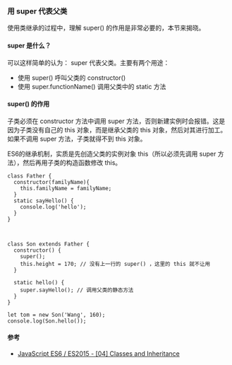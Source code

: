 ### 用 super 代表父类

使用类继承的过程中，理解 super() 的作用是非常必要的，本节来揭晓。

#### super 是什么？

可以这样简单的认为： super 代表父类。主要有两个用途：

* 使用 super() 呼叫父类的 constructor()
* 使用 super.functionName() 调用父类中的 static 方法

#### super() 的作用

子类必须在 constructor 方法中调用 super 方法，否则新建实例时会报错。这是因为子类没有自己的 this 对象，而是继承父类的 this 对象，然后对其进行加工。如果不调用 super 方法，子类就得不到 this 对象。

ES6的继承机制，实质是先创造父类的实例对象 this（所以必须先调用 super 方法），然后再用子类的构造函数修改 this。

```
class Father {
  constructor(familyName){
    this.familyName = familyName;
  }
  static sayHello() {
    console.log('hello');
  }
}



class Son extends Father {
  constructor() {
    super();
    this.height = 170; // 没有上一行的 super() ，这里的 this 就不让用
  }

  static hello() {
    super.sayHello(); // 调用父类的静态方法
  }
}

let tom = new Son('Wang', 160);
console.log(Son.hello());

```
#### 参考

* [JavaScript ES6 / ES2015 - [04] Classes and Inheritance](https://youtu.be/RBLIm5LMrmc?t=316)
